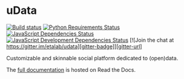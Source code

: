 uData
=====

[![Build status][circleci-badge]][circleci-url]
[![Python Requirements Status][requires-io-badge]][requires-io-url]
[![JavaScript Dependencies Status][david-dm-badge]][david-dm-url]
[![JavaScript Development Dependencies Status][david-dm-dev-badge]][david-dm-dev-url]
[![Join the chat at https://gitter.im/etalab/udata][gitter-badge]][gitter-url]

Customizable and skinnable social platform dedicated to (open)data.

The [full documentation](http://udata.readthedocs.org/) is hosted on Read the Docs.

[circleci-url]: https://circleci.com/gh/etalab/udata
[circleci-badge]: https://circleci.com/gh/etalab/udata.svg?style=shield
[requires-io-url]: https://requires.io/github/etalab/udata/requirements/?branch=master
[requires-io-badge]: https://requires.io/github/etalab/udata/requirements.png?branch=master
[david-dm-url]: https://david-dm.org/etalab/udata
[david-dm-badge]: https://img.shields.io/david/etalab/udata.svg
[david-dm-dev-url]: https://david-dm.org/etalab/udata#info=devDependencies
[david-dm-dev-badge]: https://david-dm.org/etalab/udata/dev-status.svg
[gitter-badge]: https://badges.gitter.im/Join%20Chat.svg
[gitter-url]: https://gitter.im/etalab/udata
